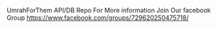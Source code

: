 
 UmrahForThem API/DB Repo
For More information Join Our facebook Group https://www.facebook.com/groups/729620250475718/
